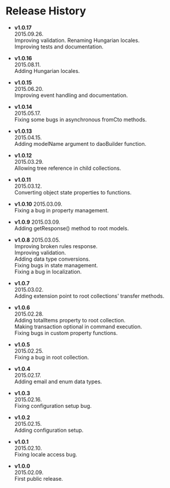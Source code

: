 # Release History

* __v1.0.17__  
  2015.09.26.  
  Improving validation.
  Renaming Hungarian locales.  
  Improving tests and documentation.
  
* __v1.0.16__  
  2015.08.11.  
  Adding Hungarian locales.  
  
* __v1.0.15__  
  2015.06.20.  
  Improving event handling and documentation.  
  
* __v1.0.14__  
  2015.05.17.  
  Fixing some bugs in asynchronous fromCto methods.  

* __v1.0.13__  
  2015.04.15.  
  Adding modelName argument to daoBuilder function.  

* __v1.0.12__  
  2015.03.29.  
  Allowing tree reference in child collections.  

* __v1.0.11__  
  2015.03.12.  
  Converting object state properties to functions.  

* __v1.0.10__
  2015.03.09.  
  Fixing a bug in property management.  

* __v1.0.9__
  2015.03.09.  
  Adding getResponse() method to root models.  

* __v1.0.8__
  2015.03.05.  
  Improving broken rules response.  
  Improving validation.  
  Adding data type conversions.  
  Fixing bugs in state management.  
  Fixing a bug in localization.  

* __v1.0.7__  
  2015.03.02.  
  Adding extension point to root collections' transfer methods.  

* __v1.0.6__  
  2015.02.28.  
  Adding totalItems property to root collection.  
  Making transaction optional in command execution.  
  Fixing bugs in custom property functions.  

* __v1.0.5__  
  2015.02.25.  
  Fixing a bug in root collection.  

* __v1.0.4__  
  2015.02.17.  
  Adding email and enum data types.  

* __v1.0.3__  
  2015.02.16.  
  Fixing configuration setup bug.  

* __v1.0.2__  
  2015.02.15.  
  Adding configuration setup.  

* __v1.0.1__  
  2015.02.10.  
  Fixing locale access bug.  

* __v1.0.0__  
  2015.02.09.  
  First public release.  

